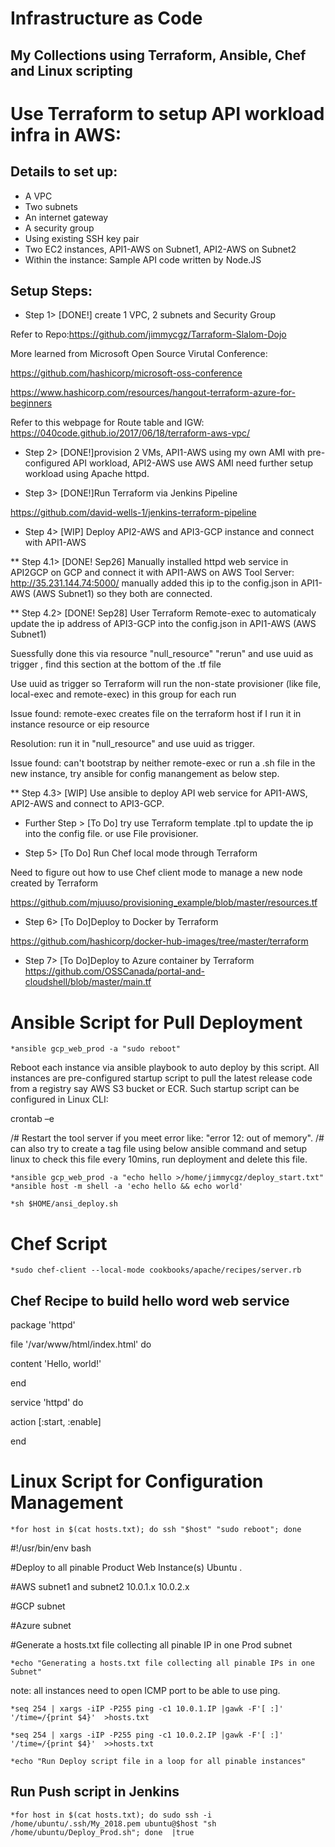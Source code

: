 # Infrastructure as Code  
## My Collections using Terraform, Ansible, Chef and Linux scripting


# Use Terraform to setup API workload infra in AWS:


 ## Details to set up:

* A VPC
* Two subnets
* An internet gateway
* A security group
* Using existing SSH key pair
* Two EC2 instances, API1-AWS on Subnet1, API2-AWS on Subnet2
* Within the instance:
   Sample API code written by Node.JS

## Setup Steps:
  * Step 1> [DONE!] create 1 VPC, 2 subnets and Security Group
  
  Refer to Repo:https://github.com/jimmycgz/Tarraform-Slalom-Dojo
  
  More learned from Microsoft Open Source Virutal Conference:
  
  https://github.com/hashicorp/microsoft-oss-conference
  
  https://www.hashicorp.com/resources/hangout-terraform-azure-for-beginners

  Refer to this webpage for Route table and IGW: https://040code.github.io/2017/06/18/terraform-aws-vpc/

  
  * Step 2> [DONE!]provision 2 VMs, API1-AWS using my own AMI with pre-configured API workload, API2-AWS use AWS AMI need further setup workload using Apache httpd.
  
  * Step 3> [DONE!]Run Terraform via Jenkins Pipeline

  https://github.com/david-wells-1/jenkins-terraform-pipeline
  
  * Step 4> [WIP] Deploy API2-AWS and API3-GCP instance and connect with API1-AWS
  
   ** Step 4.1> [DONE! Sep26] Manually installed httpd web service in API2GCP on GCP and connect it with API1-AWS on AWS Tool Server: http://35.231.144.74:5000/  manually added this ip to the config.json in API1-AWS (AWS Subnet1) so they both are connected.
   
   ** Step 4.2> [DONE! Sep28] User Terraform Remote-exec to automaticaly update the ip address of API3-GCP into the config.json in API1-AWS (AWS Subnet1) 
   
   Suessfully done this via resource "null_resource" "rerun" and use uuid as trigger , find this section at the bottom of the .tf file
   
 Use uuid as trigger so Terraform will run the non-state provisioner (like file, local-exec and remote-exec) in this group for each run
  
  Issue found: remote-exec creates file on the terraform host if I run it in instance resource or eip resource
  
  Resolution: run it in "null_resource" and use uuid as trigger.
  
  Issue found: can't bootstrap by neither remote-exec or run a .sh file in the new instance, try ansible for config manangement as below step.
  
  ** Step 4.3> [WIP] Use ansible to deploy API web service for API1-AWS, API2-AWS and connect to API3-GCP.
  
  * Further Step > [To Do] try use Terraform template .tpl to update the ip into the config file. or use File provisioner.
  
  
  * Step 5> [To Do] Run Chef local mode through Terraform
  
  Need to figure out how to use Chef client mode to manage a new node created by Terraform
    
  https://github.com/mjuuso/provisioning_example/blob/master/resources.tf
  
  * Step 6> [To Do]Deploy to Docker by Terraform
 
  https://github.com/hashicorp/docker-hub-images/tree/master/terraform
  
   * Step 7> [To Do]Deploy to Azure container by Terraform
   https://github.com/OSSCanada/portal-and-cloudshell/blob/master/main.tf
   
  
# Ansible Script for Pull Deployment
    *ansible gcp_web_prod -a "sudo reboot"

Reboot each instance via ansible playbook to auto deploy by this script. All instances are pre-configured startup script to pull the latest release code from a registry say AWS S3 bucket or ECR. Such startup script can be configured in Linux CLI: 

crontab –e 

/# Restart the tool server if you meet error like: "error 12: out of memory".
/# can also try to create a tag file using below ansible command and setup linux to check this file every 10mins, run deployment and delete this file. 

    *ansible gcp_web_prod -a "echo hello >/home/jimmycgz/deploy_start.txt"
    *ansible host -m shell -a 'echo hello && echo world'

    *sh $HOME/ansi_deploy.sh

# Chef Script
    *sudo chef-client --local-mode cookbooks/apache/recipes/server.rb

## Chef Recipe to build hello word web service

package 'httpd'

file '/var/www/html/index.html' do

  content 'Hello, world!'
  
end

service 'httpd' do

  action [:start, :enable]
  
end

# Linux Script for Configuration Management
    *for host in $(cat hosts.txt); do ssh "$host" "sudo reboot"; done

#!/usr/bin/env bash

#Deploy to all pinable Product Web Instance(s) Ubuntu .

#AWS subnet1 and subnet2 10.0.1.x 10.0.2.x

#GCP subnet 

#Azure subnet

#Generate a hosts.txt file collecting all pinable IP in one Prod subnet

    *echo "Generating a hosts.txt file collecting all pinable IPs in one Subnet"
note: all instances need to open ICMP port to be able to use ping.

    *seq 254 | xargs -iIP -P255 ping -c1 10.0.1.IP |gawk -F'[ :]' '/time=/{print $4}'  >hosts.txt

    *seq 254 | xargs -iIP -P255 ping -c1 10.0.2.IP |gawk -F'[ :]' '/time=/{print $4}'  >>hosts.txt

    *echo "Run Deploy script file in a loop for all pinable instances"


## Run Push script in Jenkins
    *for host in $(cat hosts.txt); do sudo ssh -i /home/ubuntu/.ssh/My_2018.pem ubuntu@$host "sh /home/ubuntu/Deploy_Prod.sh"; done  |true


